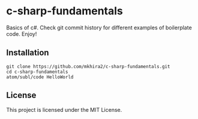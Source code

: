 # c-sharp-fundamentals

Basics of c#. Check git commit history for different examples of boilerplate code. Enjoy!

## Installation

```
git clone https://github.com/mkhira2/c-sharp-fundamentals.git
cd c-sharp-fundamentals
atom/subl/code HelloWorld
```

## License

This project is licensed under the MIT License.

